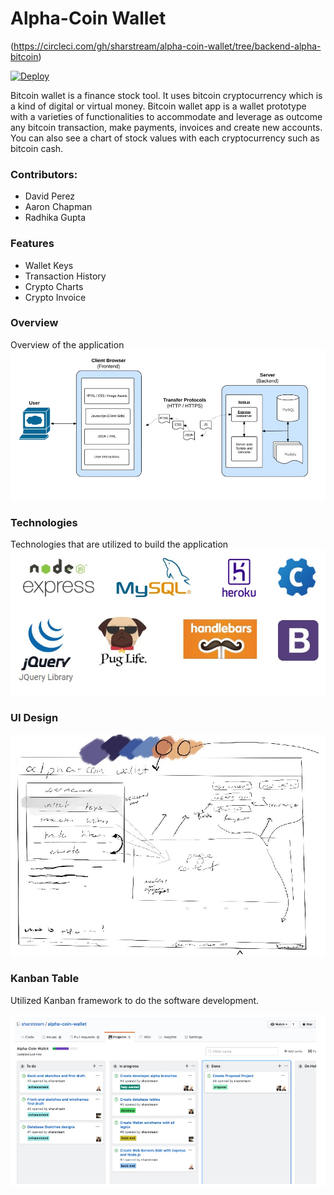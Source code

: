 # Alpha-Coin Wallet

(https://circleci.com/gh/sharstream/alpha-coin-wallet/tree/backend-alpha-bitcoin)

[![Deploy](https://www.herokucdn.com/deploy/button.svg)](https://heroku.com/deploy)

Bitcoin wallet is a finance stock tool. It uses bitcoin cryptocurrency which is a kind of digital or virtual money. Bitcoin wallet app is a wallet prototype with a varieties of functionalities to accommodate and leverage as outcome any bitcoin transaction, make payments, invoices and create new accounts. You can also see a chart of stock values with each cryptocurrency such as bitcoin cash.

### Contributors:
  - David Perez 
  - Aaron Chapman 
  - Radhika Gupta 

### Features
   - Wallet Keys
   - Transaction History
   - Crypto Charts
   - Crypto Invoice

### Overview
Overview of the application
![Overview](https://github.com/radhikabgupta/ReadMeInfoProj2/blob/master/assets/Overview.jpg)

### Technologies
Technologies that are utilized to build the application
![Overview](https://github.com/radhikabgupta/ReadMeInfoProj2/blob/master/assets/technologies.jpg)

### UI Design
![Overview](https://github.com/radhikabgupta/ReadMeInfoProj2/blob/master/assets/uiDesign.jpg)

### Kanban Table
Utilized Kanban framework to do the software development. 

![Overview](https://github.com/radhikabgupta/ReadMeInfoProj2/blob/master/assets/kanbanTable.jpg)
